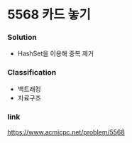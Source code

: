 # 5568 카드 놓기

### Solution
* HashSet을 이용해 중복 제거

### Classification
* 백트래킹
* 자료구조

### link
https://www.acmicpc.net/problem/5568